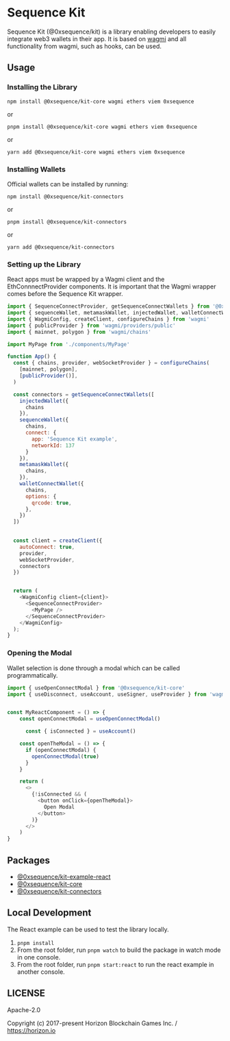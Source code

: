 Sequence Kit
============

Sequence Kit (@0xsequence/kit) is a library enabling developers to easily integrate web3 wallets in their app. It is based on [wagmi](https://wagmi.sh/) and all functionality from wagmi, such as hooks, can be used.

## Usage
### Installing the Library

`npm install @0xsequence/kit-core wagmi ethers viem 0xsequence`

or

`pnpm install @0xsequence/kit-core wagmi ethers viem 0xsequence`

or

`yarn add @0xsequence/kit-core wagmi ethers viem 0xsequence`

### Installing Wallets
Official wallets can be installed by running:

`npm install @0xsequence/kit-connectors`

or

`pnpm install @0xsequence/kit-connectors`

or

`yarn add @0xsequence/kit-connectors`

### Setting up the Library
React apps must be wrapped by a Wagmi client and the EthConnnectProvider components. It is important that the Wagmi wrapper comes before the Sequence Kit wrapper.

```js
import { SequenceConnectProvider, getSequenceConnectWallets } from '@0xsequence/kit-core'
import { sequenceWallet, metamaskWallet, injectedWallet, walletConnectWallet } from '@0xsequence/kit-connectors'
import { WagmiConfig, createClient, configureChains } from 'wagmi'
import { publicProvider } from 'wagmi/providers/public'
import { mainnet, polygon } from 'wagmi/chains'

import MyPage from './components/MyPage'

function App() {
  const { chains, provider, webSocketProvider } = configureChains(
    [mainnet, polygon],
    [publicProvider()],
  )

  const connectors = getSequenceConnectWallets([
    injectedWallet({
      chains
    }),
    sequenceWallet({
      chains,
      connect: {
        app: 'Sequence Kit example',
        networkId: 137
      }
    }),
    metamaskWallet({
      chains,
    }),
    walletConnectWallet({
      chains,
      options: {
        qrcode: true,
      },
    })
  ])

  
  const client = createClient({
    autoConnect: true,
    provider,
    webSocketProvider,
    connectors
  })


  return (
    <WagmiConfig client={client}>
      <SequenceConnectProvider>
        <MyPage />
      </SequenceConnectProvider>
    </WagmiConfig>
  );
}

```

### Opening the Modal
Wallet selection is done through a modal which can be called programmatically.

```js
import { useOpenConnectModal } from '@0xsequence/kit-core'
import { useDisconnect, useAccount, useSigner, useProvider } from 'wagmi'


const MyReactComponent = () => {
    const openConnectModal = useOpenConnectModal()

      const { isConnected } = useAccount()

    const openTheModal = () => {
      if (openConnectModal) {
        openConnectModal(true)
      }
    }

    return (
      <>
        {!isConnected && (
          <button onClick={openTheModal}>
            Open Modal
          </button>
        )}
      </>
    )
}
```



## Packages

- [@0xsequence/kit-example-react](./examples/react)
- [@0xsequence/kit-core](./packages/core)
- [@0xsequence/kit-connectors](./packages/wallets)


## Local Development
The React example can be used to test the library locally.

1. `pnpm install`
2. From the root folder, run `pnpm watch` to build the package in watch mode in one console. 
3. From the root folder, run `pnpm start:react` to run the react example in another console.


## LICENSE

Apache-2.0

Copyright (c) 2017-present Horizon Blockchain Games Inc. / https://horizon.io
